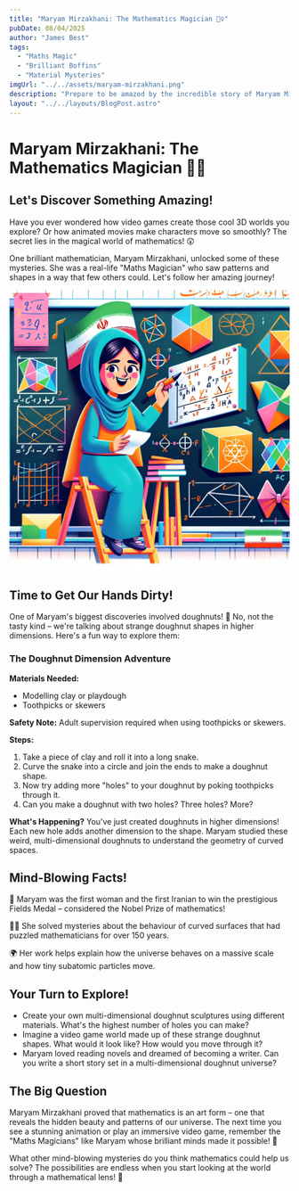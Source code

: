 ```yaml
---
title: "Maryam Mirzakhani: The Mathematics Magician 🧙‍♀️"
pubDate: 08/04/2025
author: "James Best"
tags:
  - "Maths Magic"
  - "Brilliant Boffins"
  - "Material Mysteries"
imgUrl: "../../assets/maryam-mirzakhani.png"
description: "Prepare to be amazed by the incredible story of Maryam Mirzakhani, a mathematical genius who solved mind-boggling mysteries with her brilliant mind! You'll learn about her groundbreaking work, try hands-on activities, and discover the magic of maths."
layout: "../../layouts/BlogPost.astro"
---
```


# Maryam Mirzakhani: The Mathematics Magician 🧙‍♀️

## Let's Discover Something Amazing!

Have you ever wondered how video games create those cool 3D worlds you explore? Or how animated movies make characters move so smoothly? The secret lies in the magical world of mathematics! 😲

One brilliant mathematician, Maryam Mirzakhani, unlocked some of these mysteries. She was a real-life "Maths Magician" who saw patterns and shapes in a way that few others could. Let's follow her amazing journey!

![Maryam Mirzakhani](../../assets/maryam-mirzakhani.png)

## Time to Get Our Hands Dirty!

One of Maryam's biggest discoveries involved doughnuts! 🍩 No, not the tasty kind – we're talking about strange doughnut shapes in higher dimensions. Here's a fun way to explore them:

### The Doughnut Dimension Adventure

**Materials Needed:**

- Modelling clay or playdough
- Toothpicks or skewers

**Safety Note:** Adult supervision required when using toothpicks or skewers.

**Steps:**

1. Take a piece of clay and roll it into a long snake.
2. Curve the snake into a circle and join the ends to make a doughnut shape.
3. Now try adding more "holes" to your doughnut by poking toothpicks through it.
4. Can you make a doughnut with two holes? Three holes? More?

**What's Happening?** You've just created doughnuts in higher dimensions! Each new hole adds another dimension to the shape. Maryam studied these weird, multi-dimensional doughnuts to understand the geometry of curved spaces.

## Mind-Blowing Facts!

🤯 Maryam was the first woman and the first Iranian to win the prestigious Fields Medal – considered the Nobel Prize of mathematics!

👩‍🔬 She solved mysteries about the behaviour of curved surfaces that had puzzled mathematicians for over 150 years.

🌍 Her work helps explain how the universe behaves on a massive scale and how tiny subatomic particles move.

## Your Turn to Explore!

- Create your own multi-dimensional doughnut sculptures using different materials. What's the highest number of holes you can make?
- Imagine a video game world made up of these strange doughnut shapes. What would it look like? How would you move through it?
- Maryam loved reading novels and dreamed of becoming a writer. Can you write a short story set in a multi-dimensional doughnut universe?

## The Big Question

Maryam Mirzakhani proved that mathematics is an art form – one that reveals the hidden beauty and patterns of our universe. The next time you see a stunning animation or play an immersive video game, remember the "Maths Magicians" like Maryam whose brilliant minds made it possible! 💫

What other mind-blowing mysteries do you think mathematics could help us solve? The possibilities are endless when you start looking at the world through a mathematical lens! 🔭
